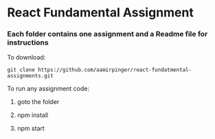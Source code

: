 # React Fundamental Assignment

### Each folder contains one assignment and a Readme file for instructions

To download:

```git clone https://github.com/aamirpinger/react-fundatmental-assignments.git```

To run any assignment code:

1. goto the folder

2. npm install

3. npm start


